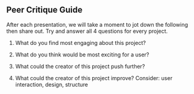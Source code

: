 ## Peer Critique Guide

After each presentation, we will take a moment to jot down the following then share out. Try and answer all 4 questions for every project.

1. What do you find most engaging about this project? 

2. What do you think would be most exciting for a user?

3. What could the creator of this project push further?

4. What could the creator of this project improve? Consider: user interaction, design, structure
